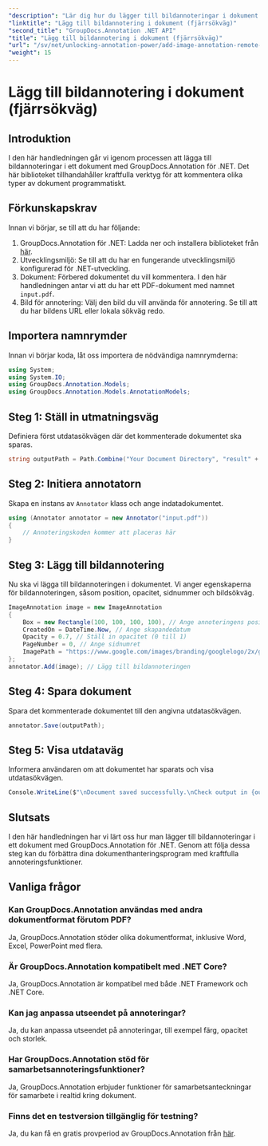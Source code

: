 ```yaml
---
"description": "Lär dig hur du lägger till bildannoteringar i dokument med GroupDocs.Annotation för .NET. Förbättra dokumenthanteringen med kraftfulla annoteringsfunktioner."
"linktitle": "Lägg till bildannotering i dokument (fjärrsökväg)"
"second_title": "GroupDocs.Annotation .NET API"
"title": "Lägg till bildannotering i dokument (fjärrsökväg)"
"url": "/sv/net/unlocking-annotation-power/add-image-annotation-remote-path/"
"weight": 15
---
```


# Lägg till bildannotering i dokument (fjärrsökväg)

## Introduktion
I den här handledningen går vi igenom processen att lägga till bildannoteringar i ett dokument med GroupDocs.Annotation för .NET. Det här biblioteket tillhandahåller kraftfulla verktyg för att kommentera olika typer av dokument programmatiskt.
## Förkunskapskrav
Innan vi börjar, se till att du har följande:
1. GroupDocs.Annotation för .NET: Ladda ner och installera biblioteket från [här](https://releases.groupdocs.com/annotation/net/).
2. Utvecklingsmiljö: Se till att du har en fungerande utvecklingsmiljö konfigurerad för .NET-utveckling.
3. Dokument: Förbered dokumentet du vill kommentera. I den här handledningen antar vi att du har ett PDF-dokument med namnet `input.pdf`.
4. Bild för annotering: Välj den bild du vill använda för annotering. Se till att du har bildens URL eller lokala sökväg redo.

## Importera namnrymder
Innan vi börjar koda, låt oss importera de nödvändiga namnrymderna:
```csharp
using System;
using System.IO;
using GroupDocs.Annotation.Models;
using GroupDocs.Annotation.Models.AnnotationModels;
```
## Steg 1: Ställ in utmatningsväg
Definiera först utdatasökvägen där det kommenterade dokumentet ska sparas.
```csharp
string outputPath = Path.Combine("Your Document Directory", "result" + Path.GetExtension("input.pdf"));
```
## Steg 2: Initiera annotatorn
Skapa en instans av `Annotator` klass och ange indatadokumentet.
```csharp
using (Annotator annotator = new Annotator("input.pdf"))
{
    // Annoteringskoden kommer att placeras här
}
```
## Steg 3: Lägg till bildannotering
Nu ska vi lägga till bildannoteringen i dokumentet. Vi anger egenskaperna för bildannoteringen, såsom position, opacitet, sidnummer och bildsökväg.
```csharp
ImageAnnotation image = new ImageAnnotation
{
    Box = new Rectangle(100, 100, 100, 100), // Ange annoteringens position
    CreatedOn = DateTime.Now, // Ange skapandedatum
    Opacity = 0.7, // Ställ in opacitet (0 till 1)
    PageNumber = 0, // Ange sidnumret
    ImagePath = "https://www.google.com/images/branding/googlelogo/2x/googlelogo_color_92x30dp.png" // Ange bildens URL
};
annotator.Add(image); // Lägg till bildannoteringen
```
## Steg 4: Spara dokument
Spara det kommenterade dokumentet till den angivna utdatasökvägen.
```csharp
annotator.Save(outputPath);
```
## Steg 5: Visa utdataväg
Informera användaren om att dokumentet har sparats och visa utdatasökvägen.
```csharp
Console.WriteLine($"\nDocument saved successfully.\nCheck output in {outputPath}.");
```

## Slutsats
I den här handledningen har vi lärt oss hur man lägger till bildannoteringar i ett dokument med GroupDocs.Annotation för .NET. Genom att följa dessa steg kan du förbättra dina dokumenthanteringsprogram med kraftfulla annoteringsfunktioner.
## Vanliga frågor
### Kan GroupDocs.Annotation användas med andra dokumentformat förutom PDF?
Ja, GroupDocs.Annotation stöder olika dokumentformat, inklusive Word, Excel, PowerPoint med flera.
### Är GroupDocs.Annotation kompatibelt med .NET Core?
Ja, GroupDocs.Annotation är kompatibel med både .NET Framework och .NET Core.
### Kan jag anpassa utseendet på annoteringar?
Ja, du kan anpassa utseendet på annoteringar, till exempel färg, opacitet och storlek.
### Har GroupDocs.Annotation stöd för samarbetsannoteringsfunktioner?
Ja, GroupDocs.Annotation erbjuder funktioner för samarbetsanteckningar för samarbete i realtid kring dokument.
### Finns det en testversion tillgänglig för testning?
Ja, du kan få en gratis provperiod av GroupDocs.Annotation från [här](https://releases.groupdocs.com/).